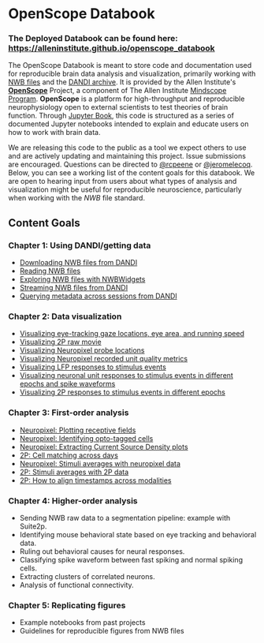 # OpenScope Databook

### **The Deployed Databook can be found here: https://alleninstitute.github.io/openscope_databook**

The OpenScope Databook is meant to store code and documentation used for reproducible brain data analysis and visualization, primarily working with [NWB files](https://www.nwb.org/how-to-use/) and the [DANDI archive](https://dandiarchive.org/). It is provided by the Allen Institute's **[OpenScope](https://alleninstitute.org/what-we-do/brain-science/research/mindscope-program/openscope/)** Project, a component of The Allen Institute [Mindscope Program](https://alleninstitute.org/what-we-do/brain-science/research/mindscope-program/). **OpenScope** is a platform for high-throughput and reproducible neurophysiology open to external scientists to test theories of brain function. Through [Jupyter Book](https://jupyterbook.org/), this code is structured as a series of documented Jupyter notebooks intended to explain and educate users on how to work with brain data.

We are releasing this code to the public as a tool we expect others to use and are actively updating and maintaining this project. Issue submissions are encouraged. Questions can be directed to [@rcpeene](https://github.com/rcpeene) or [@jeromelecoq](https://github.com/jeromelecoq). Below, you can see a working list of the content goals for this databook. We are open to hearing input from users about what types of analysis and visualization might be useful for reproducible neuroscience, particularly when working with the *NWB* file standard.

## Content Goals

### Chapter 1: Using DANDI/getting data
- [Downloading NWB files from DANDI](https://github.com/AllenInstitute/openscope_databook/blob/main/docs/basics/download_nwb.ipynb)
- [Reading NWB files](https://github.com/AllenInstitute/openscope_databook/blob/main/docs/basics/read_nwb.ipynb)
- [Exploring NWB files with NWBWidgets](https://github.com/AllenInstitute/openscope_databook/blob/main/docs/basics/use_nwbwidgets.ipynb)
- [Streaming NWB files from DANDI](https://github.com/AllenInstitute/openscope_databook/blob/main/docs/basics/stream_nwb.ipynb)
- [Querying metadata across sessions from DANDI](https://github.com/AllenInstitute/openscope_databook/blob/main/docs/basics/get_dandiset_metadata.ipynb)

### Chapter 2: Data visualization
- [Visualizing eye-tracking gaze locations, eye area, and running speed](https://github.com/AllenInstitute/openscope_databook/blob/main/docs/visualization/visualize_eye_tracking.ipynb)
- [Visualizing 2P raw movie](https://github.com/AllenInstitute/openscope_databook/blob/main/docs/visualization/visualize_2p_raw.ipynb)
- [Visualizing Neuropixel probe locations](https://github.com/AllenInstitute/openscope_databook/blob/main/docs/visualization/visualize_neuropixel_probes.ipynb)
- [Visualizing Neuropixel recorded unit quality metrics](https://github.com/AllenInstitute/openscope_databook/blob/main/docs/visualization/visualize_unit_metrics.ipynb)
- [Visualizing LFP responses to stimulus events](https://github.com/AllenInstitute/openscope_databook/blob/main/docs/visualization/visualize_lfp_responses.ipynb)
- [Visualizing neuronal unit responses to stimulus events in different epochs and spike waveforms](https://github.com/AllenInstitute/openscope_databook/blob/main/docs/visualization/visualize_unit_responses.ipynb)
- [Visualizing 2P responses to stimulus events in different epochs](https://github.com/AllenInstitute/openscope_databook/blob/main/docs/visualization/visualize_2p_responses.ipynb)

### Chapter 3: First-order analysis
- [Neuropixel: Plotting receptive fields](https://github.com/AllenInstitute/openscope_databook/blob/main/docs/first-order/receptive_fields.ipynb)
- [Neuropixel: Identifying opto-tagged cells](https://github.com/AllenInstitute/openscope_databook/blob/main/docs/first-order/optotagging.ipynb)
- [Neuropixel: Extracting Current Source Density plots](https://github.com/AllenInstitute/openscope_databook/blob/main/docs/first-order/current_source_density.ipynb)
- [2P: Cell matching across days](https://github.com/AllenInstitute/openscope_databook/blob/main/docs/first-order/cell_matching.ipynb)
- [Neuropixel: Stimuli averages with neuropixel data](https://github.com/AllenInstitute/openscope_databook/blob/main/docs/first-order/test_spike_responses.ipynb)
- [2P: Stimuli averages with 2P data](https://github.com/AllenInstitute/openscope_databook/blob/main/docs/first-order/test_2p_responses.ipynb)
- [2P: How to align timestamps across modalities](https://github.com/AllenInstitute/openscope_databook/blob/main/docs/embargoed/modality_alignment.ipynb)

### Chapter 4: Higher-order analysis
- Sending NWB raw data to a segmentation pipeline: example with Suite2p.
- Identifying mouse behavioral state based on eye tracking and behavioral data.
- Ruling out behavioral causes for neural responses.
- Classifying spike waveform between fast spiking and normal spiking cells.
- Extracting clusters of correlated neurons.
- Analysis of functional connectivity.

### Chapter 5: Replicating figures
- Example notebooks from past projects
- Guidelines for reproducible figures from NWB files
